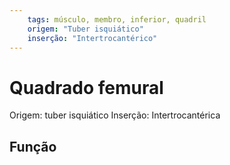 ```yaml
---
	tags: músculo, membro, inferior, quadril
	origem: "Tuber isquiático"
	inserção: "Intertrocantérico"
---
```

# Quadrado femural
Origem: tuber isquiático
Inserção: Intertrocantérica

## Função
